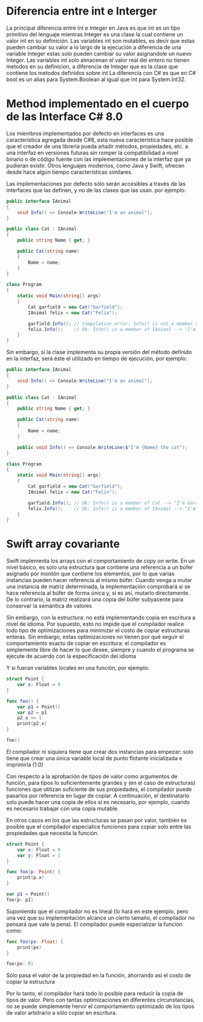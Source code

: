 # Diferencia entre int e Interger
La principal diferencia entre int e Integer en Java es que int es un tipo primitivo del lenguaje mientras Integer
es una clase la cual contiene un valor int en su definición.
Las variables int son mutables, es decir que estas pueden cambiar su valor a lo largo de la ejecución a diferencia 
de una variable Integer estas solo pueden cambiar su valor asignandole un nuevo Integer.
Las variables int solo almacenan el valor real del entero no tienen metodos en su definicion, a diferencia de Integer
que es la clase que contiene los metodos definidos sobre int
La diferencia con C# es que en C# bool es un alias para System.Boolean al igual que int para System.Int32.

# Method implementado en el cuerpo de las Interface C# 8.0

Los miembros implementados por defecto en interfaces es una característica agregada desde C#8, 
esta nueva característica hace posible que el creador de una librería pueda añadir métodos, 
propiedades, etc. a una interfaz en versiones futuras
sin romper la compatibilidad a nivel binario o de código fuente con las implementaciones
de la interfaz que ya pudieran existir. Otros lenguajes modernos, como Java y Swift,
ofrecen desde hace algún tiempo características similares.

Las implementaciones por defecto sólo serán accesibles a través de las interfaces que las definen,
y no de las clases que las usan. 
por ejemplo:

```csharp
public interface IAnimal
{
    void Info() => Console.WriteLine("I'm an animal");
}

public class Cat : IAnimal
{
    public string Name { get; }

    public Cat(string name)
    {
        Name = name;
    }
}

class Program
{
    static void Main(string[] args)
    {
        Cat garfield = new Cat("Garfield");
        IAnimal felix = new Cat("Felix");

        garfield.Info(); // Compilation error: Info() is not a member of Cat
        felix.Info();    // Ok: Info() is a member of IAnimal --> "I'm an animal"
    }
}
```

Sin embargo, si la clase implementa su propia versión del método definido en la interfaz, será éste el 
utilizado en tiempo de ejecución, por ejemplo:

```csharp
public interface IAnimal
{
    void Info() => Console.WriteLine("I'm an animal");
}

public class Cat : IAnimal
{
    public string Name { get; }

    public Cat(string name)
    {
        Name = name;
    }

    public void Info() => Console.WriteLine($"I'm {Name} the cat");
}

class Program
{
    static void Main(string[] args)
    {
        Cat garfield = new Cat("Garfield");
        IAnimal felix = new Cat("Felix");

        garfield.Info(); // Ok: Info() is a member of Cat --> "I'm Gardfield the cat"
        felix.Info();    // Ok: Info() is a member of IAnimal --> "I'm Felix the cat"
    }
}
```

# Swift array covariante

Swift implementa los arrays con el comportamiento de copy on write.
En un nivel básico, es solo una estructura que contiene una referencia a un búfer asignado por 
montón que contiene los elementos, por lo que varias instancias pueden hacer referencia al mismo 
búfer. Cuando venga a mutar una instancia de matriz determinada, la implementación comprobará 
si se hace referencia al búfer de forma única y, si es así, mutarlo directamente. 
De lo contrario, la matriz realizará una copia del búfer subyacente para conservar la 
semántica de valores

Sin embargo, con la estructura: no está implementando copia en escritura a nivel de idioma. 
Por supuesto, esto no impide que el compilador realice todo tipo de optimizaciones para minimizar 
el costo de copiar estructuras enteras. Sin embargo, estas optimizaciones no tienen por qué seguir
el comportamiento exacto de copiar en escritura: el compilador es simplemente libre de hacer lo que
desee, siempre y cuando el programa se ejecute de acuerdo con la especificación del idioma

Y si fueran variables locales en una función, por ejemplo:

```swift
struct Point {
    var x: Float = 0
}

func foo() {
    var p1 = Point()
    var p2 = p1
    p2.x += 1
    print(p2.x)
}

foo()
```

El compilador ni siquiera tiene que crear dos instancias para empezar: solo tiene que crear una 
única variable local de punto flotante inicializada e imprimirla (1.0)

Con respecto a la aprobación de tipos de valor como argumentos de función, para tipos lo suficientemente
grandes y (en el caso de estructuras) funciones que utilizan suficiente de sus propiedades, el compilador
puede pasarlos por referencia en lugar de copiar. A continuación, el destinatario solo puede hacer una
copia de ellos si es necesario, por ejemplo, cuando es necesario trabajar con una copia mutable.

En otros casos en los que las estructuras se pasan por valor, también es posible que el compilador
especialice funciones para copiar solo entre las propiedades que necesita la función.
```swift
struct Point {
    var x: Float = 0
    var y: Float = 1
}

func foo(p: Point) {
    print(p.x)
}

var p1 = Point()
foo(p: p1)
```
Suponiendo que el compilador no es lineal (lo hará en este ejemplo, pero una vez que su implementación 
alcance un cierto tamaño, el compilador no pensará que vale la pena). 
El compilador puede especializar la función como:

```swift
func foo(px: Float) {
    print(px)
}

foo(px: 0)
```
Sólo pasa el valor de la propiedad en la función, ahorrando así el costo de copiar la estructura

Por lo tanto, el compilador hará todo lo posible para reducir la copia de tipos de valor. Pero con 
tantas optimizaciones en diferentes circunstancias, no se puede simplemente hervir el comportamiento 
optimizado de los tipos de valor arbitrario a sólo copiar en escritura.